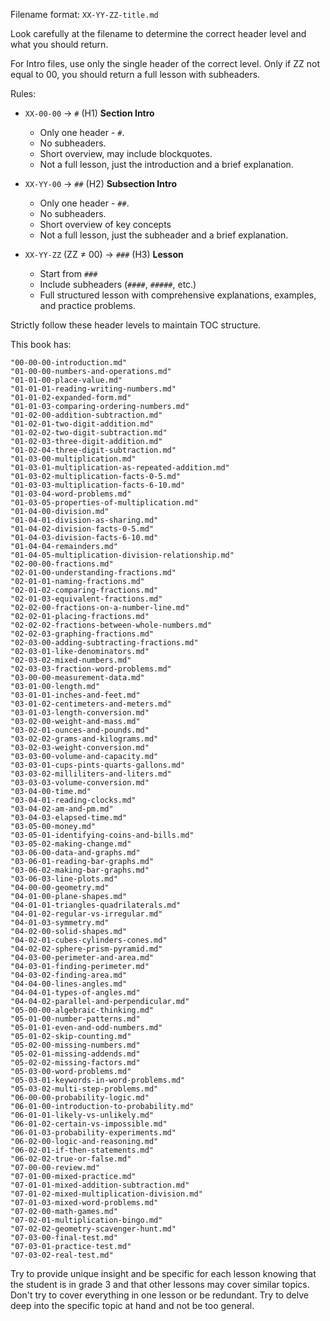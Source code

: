 Filename format: `XX-YY-ZZ-title.md`

Look carefully at the filename to determine the correct header level and what you should return.

For Intro files, use only the single header of the correct level. Only if ZZ not equal to 00, you should return a full lesson with subheaders.

Rules:
- `XX-00-00` → `#` (H1) **Section Intro**
  - Only one header - `#`.
  - No subheaders.
  - Short overview, may include blockquotes.
  - Not a full lesson, just the introduction and a brief explanation.

- `XX-YY-00` → `##` (H2) **Subsection Intro**
  - Only one header - `##`.
  - No subheaders.
  - Short overview of key concepts
  - Not a full lesson, just the subheader and a brief explanation.

- `XX-YY-ZZ` (ZZ $\neq$ 00) → `###` (H3) **Lesson**
  - Start from `###`
  - Include subheaders (`####`, `#####`, etc.)
  - Full structured lesson with comprehensive explanations, examples, and practice problems.

Strictly follow these header levels to maintain TOC structure.

This book has:

    "00-00-00-introduction.md"
    "01-00-00-numbers-and-operations.md"
    "01-01-00-place-value.md"
    "01-01-01-reading-writing-numbers.md"
    "01-01-02-expanded-form.md"
    "01-01-03-comparing-ordering-numbers.md"
    "01-02-00-addition-subtraction.md"
    "01-02-01-two-digit-addition.md"
    "01-02-02-two-digit-subtraction.md"
    "01-02-03-three-digit-addition.md"
    "01-02-04-three-digit-subtraction.md"
    "01-03-00-multiplication.md"
    "01-03-01-multiplication-as-repeated-addition.md"
    "01-03-02-multiplication-facts-0-5.md"
    "01-03-03-multiplication-facts-6-10.md"
    "01-03-04-word-problems.md"
    "01-03-05-properties-of-multiplication.md"
    "01-04-00-division.md"
    "01-04-01-division-as-sharing.md"
    "01-04-02-division-facts-0-5.md"
    "01-04-03-division-facts-6-10.md"
    "01-04-04-remainders.md"
    "01-04-05-multiplication-division-relationship.md"
    "02-00-00-fractions.md"
    "02-01-00-understanding-fractions.md"
    "02-01-01-naming-fractions.md"
    "02-01-02-comparing-fractions.md"
    "02-01-03-equivalent-fractions.md"
    "02-02-00-fractions-on-a-number-line.md"
    "02-02-01-placing-fractions.md"
    "02-02-02-fractions-between-whole-numbers.md"
    "02-02-03-graphing-fractions.md"
    "02-03-00-adding-subtracting-fractions.md"
    "02-03-01-like-denominators.md"
    "02-03-02-mixed-numbers.md"
    "02-03-03-fraction-word-problems.md"
    "03-00-00-measurement-data.md"
    "03-01-00-length.md"
    "03-01-01-inches-and-feet.md"
    "03-01-02-centimeters-and-meters.md"
    "03-01-03-length-conversion.md"
    "03-02-00-weight-and-mass.md"
    "03-02-01-ounces-and-pounds.md"
    "03-02-02-grams-and-kilograms.md"
    "03-02-03-weight-conversion.md"
    "03-03-00-volume-and-capacity.md"
    "03-03-01-cups-pints-quarts-gallons.md"
    "03-03-02-milliliters-and-liters.md"
    "03-03-03-volume-conversion.md"
    "03-04-00-time.md"
    "03-04-01-reading-clocks.md"
    "03-04-02-am-and-pm.md"
    "03-04-03-elapsed-time.md"
    "03-05-00-money.md"
    "03-05-01-identifying-coins-and-bills.md"
    "03-05-02-making-change.md"
    "03-06-00-data-and-graphs.md"
    "03-06-01-reading-bar-graphs.md"
    "03-06-02-making-bar-graphs.md"
    "03-06-03-line-plots.md"
    "04-00-00-geometry.md"
    "04-01-00-plane-shapes.md"
    "04-01-01-triangles-quadrilaterals.md"
    "04-01-02-regular-vs-irregular.md"
    "04-01-03-symmetry.md"
    "04-02-00-solid-shapes.md"
    "04-02-01-cubes-cylinders-cones.md"
    "04-02-02-sphere-prism-pyramid.md"
    "04-03-00-perimeter-and-area.md"
    "04-03-01-finding-perimeter.md"
    "04-03-02-finding-area.md"
    "04-04-00-lines-angles.md"
    "04-04-01-types-of-angles.md"
    "04-04-02-parallel-and-perpendicular.md"
    "05-00-00-algebraic-thinking.md"
    "05-01-00-number-patterns.md"
    "05-01-01-even-and-odd-numbers.md"
    "05-01-02-skip-counting.md"
    "05-02-00-missing-numbers.md"
    "05-02-01-missing-addends.md"
    "05-02-02-missing-factors.md"
    "05-03-00-word-problems.md"
    "05-03-01-keywords-in-word-problems.md"
    "05-03-02-multi-step-problems.md"
    "06-00-00-probability-logic.md"
    "06-01-00-introduction-to-probability.md"
    "06-01-01-likely-vs-unlikely.md"
    "06-01-02-certain-vs-impossible.md"
    "06-01-03-probability-experiments.md"
    "06-02-00-logic-and-reasoning.md"
    "06-02-01-if-then-statements.md"
    "06-02-02-true-or-false.md"
    "07-00-00-review.md"
    "07-01-00-mixed-practice.md"
    "07-01-01-mixed-addition-subtraction.md"
    "07-01-02-mixed-multiplication-division.md"
    "07-01-03-mixed-word-problems.md"
    "07-02-00-math-games.md"
    "07-02-01-multiplication-bingo.md"
    "07-02-02-geometry-scavenger-hunt.md"
    "07-03-00-final-test.md"
    "07-03-01-practice-test.md"
    "07-03-02-real-test.md"

Try to provide unique insight and be specific for each lesson knowing that the student is in grade 3 and that other lessons may cover similar topics. Don't try to cover everything in one lesson or be redundant. Try to delve deep into the specific topic at hand and not be too general.
